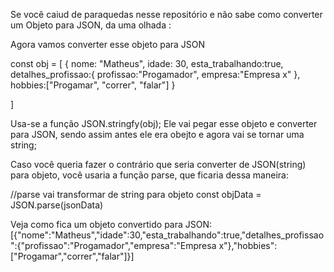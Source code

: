 Se você caiud de paraquedas nesse repositório e não sabe como converter um Objeto para JSON, da uma olhada :

Agora vamos converter esse objeto para JSON

const obj = [
    {
        nome: "Matheus",
        idade: 30,
        esta_trabalhando:true,
        detalhes_profissao:{
            profissao:"Progamador",
            empresa:"Empresa x"
        },
        hobbies:["Progamar", "correr", "falar"]
    }


]

Usa-se a função JSON.stringfy(obj); 
Ele vai pegar esse objeto e converter para JSON, sendo assim antes ele era obejto e agora vai se tornar uma string;

Caso você queria fazer o contrário que seria converter de JSON(string) para objeto, você usaria a função parse, que ficaria dessa maneira:

//parse vai transformar de string para objeto
const objData = JSON.parse(jsonData)

Veja como fica um objeto convertido para JSON:
[{"nome":"Matheus","idade":30,"esta_trabalhando":true,"detalhes_profissao":{"profissao":"Progamador","empresa":"Empresa x"},"hobbies":["Progamar","correr","falar"]}]

